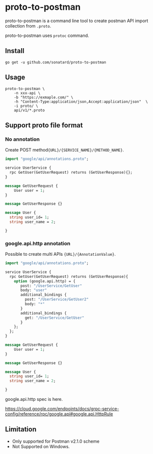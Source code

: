 # proto-to-postman

proto-to-postman is a command line tool to create postman API import collection from `.proto`.

proto-to-postman uses `protoc` command.

## Install

```console
go get -u github.com/sonatard/proto-to-postman
```

## Usage

```console
proto-to-postman \
    -n xxx-api \
    -b "https://exmaple.com/" \
    -h "Content-Type:application/json,Accept:application/json"  \
    -i proto/ \
    api/v1/*.proto
```


## Support proto file format

### No annotation

Create POST method`{URL}/{SERVICE_NAME}/{METHOD_NAME}`.

```proto
import "google/api/annotations.proto";

service UserService {
  rpc GetUser(GetUserRequest) returns (GetUserResponse){};
}

message GetUserRequest {
    User user = 1;
}

message GetUserResponse {}

message User {
  string user_id= 1;
  string user_name = 2;

}
```

### google.api.http annotation

Possible to create multi APIs `{URL}/{AnnotationValue}`.

```proto
import "google/api/annotations.proto";

service UserService {
  rpc GetUser(GetUserRequest) returns (GetUserResponse){
    option (google.api.http) = {
       post: "/UserService/GetUser"
       body: "user"
       additional_bindings {
         post: "/UserService/GetUser2"
         body: "*"
       }
       additional_bindings {
         get: "/UserService/GetUser"
       }
    };
  };
}

message GetUserRequest {
    User user = 1;
}

message GetUserResponse {}

message User {
  string user_id= 1;
  string user_name = 2;

}
```

google.api.http spec is here.

https://cloud.google.com/endpoints/docs/grpc-service-config/reference/rpc/google.api#google.api.HttpRule

## Limitation

- Only supported for Postman v2.1.0 scheme
- Not Supported on Windows.

